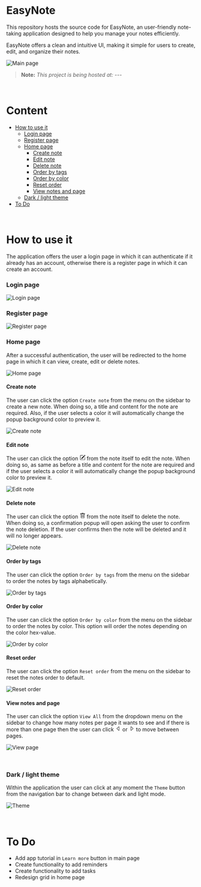 # EasyNote
This repository hosts the source code for EasyNote, an user-friendly note-taking application designed to help you manage your notes efficiently. 

EasyNote offers a clean and intuitive UI, making it simple for users to create, edit, and organize their notes.

![Main page](./application/public/assets/main.png)

> **Note:** *This project is being hosted at: ---*

<br>

# Content

- [How to use it](#how-to-use-it)
    - [Login page](#login-page)
    - [Register page](#register-page)
    - [Home page](#home-page)
        - [Create note](#create-note)
        - [Edit note](#edit-note)
        - [Delete note](#delete-note)
        - [Order by tags](#order-by-tags)
        - [Order by color](#order-by-color)
        - [Reset order](#reset-order)
        - [View notes and page](#view-notes-and-page)
    - [Dark / light theme](#dark--light-theme)
- [To Do](#to-do)

<br>

# How to use it

The application offers the user a login page in which it can authenticate if it already has an account, otherwise there is a register page in which it can create an account.

### **Login page**

![Login page](./application/public/assets/login.jpeg)


### **Register page**

![Register page](./application/public/assets/register.jpeg)


### **Home page**

After a successful authentication, the user will be redirected to the home page in which it can view, create, edit or delete notes.

![Home page](./application/public/assets/home.jpeg)


#### **Create note**

The user can click the option `Create note` from the menu on the sidebar to create a new note. When doing so, a title and content for the note are required. Also, if the user selects a color it will automatically change the popup background color to preview it.

![Create note](./application/public/assets/gif/create-note.gif)


#### **Edit note**

The user can click the option 
<svg xmlns="http://www.w3.org/2000/svg" width="15" height="15" fill='currentColor' class="bi bi-pencil-square" viewBox="0 0 16 16">
    <path d="M15.502 1.94a.5.5 0 0 1 0 .706L14.459 3.69l-2-2L13.502.646a.5.5 0 0 1 .707 0l1.293 1.293zm-1.75 2.456-2-2L4.939 9.21a.5.5 0 0 0-.121.196l-.805 2.414a.25.25 0 0 0 .316.316l2.414-.805a.5.5 0 0 0 .196-.12l6.813-6.814z"/>
    <path fill-rule="evenodd" d="M1 13.5A1.5 1.5 0 0 0 2.5 15h11a1.5 1.5 0 0 0 1.5-1.5v-6a.5.5 0 0 0-1 0v6a.5.5 0 0 1-.5.5h-11a.5.5 0 0 1-.5-.5v-11a.5.5 0 0 1 .5-.5H9a.5.5 0 0 0 0-1H2.5A1.5 1.5 0 0 0 1 2.5z"/>
</svg> 
from the note itself to edit the note. When doing so, as same as before a title and content for the note are required and if the user selects a color it will automatically change the popup background color to preview it.

![Edit note](./application/public/assets/gif/edit-note.gif)


#### **Delete note**

The user can click the option 
<svg xmlns="http://www.w3.org/2000/svg" width="15" height="15" fill='currentColor' class="bi bi-trash" viewBox="0 0 16 16">
    <path d="M5.5 5.5A.5.5 0 0 1 6 6v6a.5.5 0 0 1-1 0V6a.5.5 0 0 1 .5-.5m2.5 0a.5.5 0 0 1 .5.5v6a.5.5 0 0 1-1 0V6a.5.5 0 0 1 .5-.5m3 .5a.5.5 0 0 0-1 0v6a.5.5 0 0 0 1 0z"/>
    <path d="M14.5 3a1 1 0 0 1-1 1H13v9a2 2 0 0 1-2 2H5a2 2 0 0 1-2-2V4h-.5a1 1 0 0 1-1-1V2a1 1 0 0 1 1-1H6a1 1 0 0 1 1-1h2a1 1 0 0 1 1 1h3.5a1 1 0 0 1 1 1zM4.118 4 4 4.059V13a1 1 0 0 0 1 1h6a1 1 0 0 0 1-1V4.059L11.882 4zM2.5 3h11V2h-11z"/>
</svg>
from the note itself to delete the note. When doing so, a confirmation popup will open asking the user to confirm the note deletion. If the user confirms then the note will be deleted and it will no longer appears.

![Delete note](./application/public/assets/gif/delete-note.gif)


#### **Order by tags**

The user can click the option `Order by tags` from the menu on the sidebar to order the notes by tags alphabetically.

![Order by tags](./application/public/assets/gif/order-tags.gif)


#### **Order by color**

The user can click the option `Order by color` from the menu on the sidebar to order the notes by color. This option will order the notes depending on the color hex-value.

![Order by color](./application/public/assets/gif/order-color.gif)


#### **Reset order**

The user can click the option `Reset order` from the menu on the sidebar to reset the notes order to default.

![Reset order](./application/public/assets/gif/reset-order.gif)


#### **View notes and page**

The user can click the option `View All` from the dropdown menu on the sidebar to change how many notes per page it wants to see and if there is more than one page then the user can click 
<svg xmlns="http://www.w3.org/2000/svg" width="15" height="15" fill="currentColor" className="bi bi-caret-left" viewBox="0 0 16 16">
    <path d="M10 12.796V3.204L4.519 8zm-.659.753-5.48-4.796a1 1 0 0 1 0-1.506l5.48-4.796A1 1 0 0 1 11 3.204v9.592a1 1 0 0 1-1.659.753"/>
</svg> 
or
<svg xmlns="http://www.w3.org/2000/svg" width="15" height="15" fill="currentColor" className="bi bi-caret-right" viewBox="0 0 16 16">
    <path d="M6 12.796V3.204L11.481 8zm.659.753 5.48-4.796a1 1 0 0 0 0-1.506L6.66 2.451C6.011 1.885 5 2.345 5 3.204v9.592a1 1 0 0 0 1.659.753"/>
</svg>
to move between pages.

![View page](./application/public/assets/gif/view-page.gif)

<br>

### **Dark / light theme**

Within the application the user can click at any moment the `Theme` button from the navigation bar to change between dark and light mode.

![Theme](./application/public/assets/gif/theme.gif)

<br>

# To Do

- Add app tutorial in `Learn more` button in main page
- Create functionality to add reminders
- Create functionality to add tasks
- Redesign grid in home page
